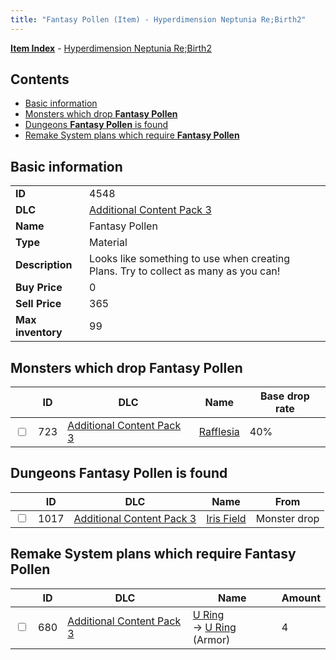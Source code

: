 ```yaml
---
title: "Fantasy Pollen (Item) - Hyperdimension Neptunia Re;Birth2"
---
```


[**Item Index**](/neptunia/rb2/item/index.html) - [Hyperdimension Neptunia Re;Birth2](/neptunia/rb2)

## Contents

- [Basic information](#basic-information)
- [Monsters which drop **Fantasy Pollen**](#monsters-which-drop-fantasy-pollen)
- [Dungeons **Fantasy Pollen** is found](#dungeons-fantasy-pollen-is-found)
- [Remake System plans which require **Fantasy Pollen**](#remake-system-plans-which-require-fantasy-pollen)

## Basic information

|   |   |
| -- | -- |
| **ID** | 4548 |
| **DLC** | [Additional Content Pack 3](/neptunia/rb2/dlc/5-pack3.html) |
| **Name** | Fantasy Pollen |
| **Type** | Material |
| **Description** | Looks like something to use when creating Plans. Try to collect as many as you can! |
| **Buy Price** | 0 |
| **Sell Price** | 365 |
| **Max inventory** | 99 |

## Monsters which drop **Fantasy Pollen**

|    | ID | DLC | Name | Base drop rate |
| -- | -- | --- | ---- | -------------- |
| <input type="checkbox" id="rb2-monster-5-723" class="trackbox" /> | 723 | [Additional Content Pack 3](/neptunia/rb2/dlc/5-pack3.html) | [Rafflesia](/neptunia/rb2/monster/5-723-rafflesia.html) | 40% |

## Dungeons **Fantasy Pollen** is found

|    | ID | DLC | Name | From |
| -- | -- | --- | ---- | ---- |
| <input type="checkbox" id="rb2-dungeon-5-1017" class="trackbox" /> | 1017 | [Additional Content Pack 3](/neptunia/rb2/dlc/5-pack3.html) | [Iris Field](/neptunia/rb2/dungeon/5-1017-iris-field.html) | Monster drop |

## Remake System plans which require **Fantasy Pollen**

|    | ID | DLC | Name | Amount |
| -- | -- | --- | ---- | ------ |
| <input type="checkbox" id="rb2-remake-5-680" class="trackbox" /> | 680 | [Additional Content Pack 3](/neptunia/rb2/dlc/5-pack3.html) | [U Ring](/neptunia/rb2/remake/5-680-u-ring.html)<br />→ [U Ring](/neptunia/rb2/item/5-1665-u-ring.html) (Armor) | 4 |